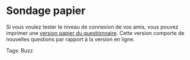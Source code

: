 # Sondage papier

Si vous voulez tester le niveau de connexion de vos amis, vous pouvez imprimer une [version papier du questionnaire](http://www.tcrouzet.com/connecteurs/quizz.pdf). Cette version comporte de nouvelles questions par rapport à la version en ligne.

Tags: Buzz